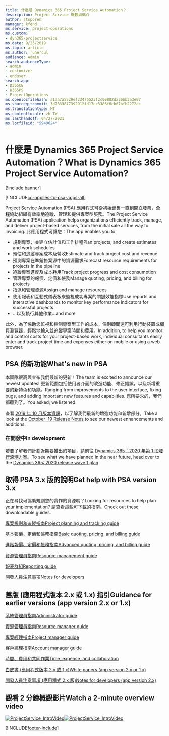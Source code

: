 ```yaml
---
title: 什麼是 Dynamics 365 Project Service Automation？
description: Project Service 概觀與簡介
author: stsporen
manager: kfend
ms.service: project-operations
ms.custom:
- dyn365-projectservice
ms.date: 9/23/2019
ms.topic: article
ms.author: ruhercul
audience: Admin
search.audienceType:
- admin
- customizer
- enduser
search.app:
- D365CE
- D365PS
- ProjectOperations
ms.openlocfilehash: a1aa7a5529ef23476523f2c00882da30bb3a3e97
ms.sourcegitcommit: 3d78338773929121d17ec3386f6cb67bfb2272cc
ms.translationtype: HT
ms.contentlocale: zh-TW
ms.lasthandoff: 04/27/2021
ms.locfileid: "5949624"
---
```

# <a name="what-is-dynamics-365-project-service-automation"></a><span data-ttu-id="28f7e-103">什麼是 Dynamics 365 Project Service Automation？</span><span class="sxs-lookup"><span data-stu-id="28f7e-103">What is Dynamics 365 Project Service Automation?</span></span>

[!include [banner](../includes/psa-now-project-operations.md)]

[!INCLUDE[cc-applies-to-psa-apps-all](../includes/cc-applies-to-psa-apps-all.md)]

<span data-ttu-id="28f7e-104">Project Service Automation (PSA) 應用程式可從初始銷售一直到開立發票，全程協助組織有效率地追蹤、管理和提供專案型服務。</span><span class="sxs-lookup"><span data-stu-id="28f7e-104">The Project Service Automation (PSA) application helps organizations efficiently track, manage, and deliver project-based services, from the initial sale all the way to invoicing.</span></span> <span data-ttu-id="28f7e-105">此應用程式可讓您：</span><span class="sxs-lookup"><span data-stu-id="28f7e-105">The app enables you to:</span></span>

- <span data-ttu-id="28f7e-106">規劃專案，並建立估計值和工作排程</span><span class="sxs-lookup"><span data-stu-id="28f7e-106">Plan projects, and create estimates and work schedules</span></span>
- <span data-ttu-id="28f7e-107">預估和追蹤專案成本及營收</span><span class="sxs-lookup"><span data-stu-id="28f7e-107">Estimate and track project cost and revenue</span></span>
- <span data-ttu-id="28f7e-108">預測專案在準銷售案源中的資源需求</span><span class="sxs-lookup"><span data-stu-id="28f7e-108">Forecast resource requirements for projects in the pipeline</span></span>
- <span data-ttu-id="28f7e-109">追蹤專案進度及成本耗用</span><span class="sxs-lookup"><span data-stu-id="28f7e-109">Track project progress and cost consumption</span></span>
- <span data-ttu-id="28f7e-110">管理專案的報價、定價和帳務</span><span class="sxs-lookup"><span data-stu-id="28f7e-110">Manage quoting, pricing, and billing for projects</span></span>
- <span data-ttu-id="28f7e-111">指派和管理資源</span><span class="sxs-lookup"><span data-stu-id="28f7e-111">Assign and manage resources</span></span>
- <span data-ttu-id="28f7e-112">使用報表和互動式儀表板來監視成功專案的關鍵效能指標</span><span class="sxs-lookup"><span data-stu-id="28f7e-112">Use reports and interactive dashboards to monitor key performance indicators for successful projects</span></span>
- <span data-ttu-id="28f7e-113">...以及執行其他作業</span><span class="sxs-lookup"><span data-stu-id="28f7e-113">...and more</span></span>

<span data-ttu-id="28f7e-114">此外，為了協助您監視和控制專案型工作的成本，個別顧問還可利用行動裝置或網頁瀏覽器，輕鬆地輸入並追蹤專案時間和費用。</span><span class="sxs-lookup"><span data-stu-id="28f7e-114">In addition, to help you monitor and control costs for your project-based work, individual consultants easily enter and track project time and expenses either on mobile or using a web browser.</span></span>

## <a name="whats-new-in-psa"></a><span data-ttu-id="28f7e-115">PSA 的新功能</span><span class="sxs-lookup"><span data-stu-id="28f7e-115">What's new in PSA</span></span>
<span data-ttu-id="28f7e-116">本團隊很高興宣布我們最新的更新！</span><span class="sxs-lookup"><span data-stu-id="28f7e-116">The team is excited to announce our newest updates!</span></span> <span data-ttu-id="28f7e-117">更新範圍包括使用者介面的改進功能、修正錯誤，以及新增重要的新特色和功能。</span><span class="sxs-lookup"><span data-stu-id="28f7e-117">Ranging from improvements to the user interface, fixing bugs, and adding important new features and capabilties.</span></span> <span data-ttu-id="28f7e-118">您所要求的，我們都聽到了。</span><span class="sxs-lookup"><span data-stu-id="28f7e-118">You asked; we listened.</span></span>

<span data-ttu-id="28f7e-119">查看 [2019 年 10 月版本資訊](/dynamics365-release-plan/2019wave2/index)，以了解我們最新的增強功能和新增部分。</span><span class="sxs-lookup"><span data-stu-id="28f7e-119">Take a look at the [October '19 Release Notes](/dynamics365-release-plan/2019wave2/index) to see our newest enhancements and additions.</span></span>

### <a name="in-development"></a><span data-ttu-id="28f7e-120">在開發中</span><span class="sxs-lookup"><span data-stu-id="28f7e-120">In development</span></span>
<span data-ttu-id="28f7e-121">若要了解我們計劃近期要推出的項目，請前往 [Dynamics 365：2020 年第 1 段發行浪潮方案](/dynamics365-release-plan/2020wave1/index)。</span><span class="sxs-lookup"><span data-stu-id="28f7e-121">To see what we have planned in the near future, head over to the [Dynamics 365: 2020 release wave 1 plan](/dynamics365-release-plan/2020wave1/index).</span></span>

## <a name="get-help-with-psa-version-3x"></a><span data-ttu-id="28f7e-122">取得 PSA 3.x 版的說明</span><span class="sxs-lookup"><span data-stu-id="28f7e-122">Get help with PSA version 3.x</span></span>
<span data-ttu-id="28f7e-123">正在尋找可協助規劃您的實作的資源嗎？</span><span class="sxs-lookup"><span data-stu-id="28f7e-123">Looking for resources to help plan your implementation?</span></span> <span data-ttu-id="28f7e-124">請查看這些可下載的指南。</span><span class="sxs-lookup"><span data-stu-id="28f7e-124">Check out these downloadable guides.</span></span>

 [<span data-ttu-id="28f7e-125">專案規劃和追蹤指南</span><span class="sxs-lookup"><span data-stu-id="28f7e-125">Project planning and tracking guide</span></span>](../psa/implementation-guides/project-planning-tracking.md)

 [<span data-ttu-id="28f7e-126">基本報價、定價和帳務指南</span><span class="sxs-lookup"><span data-stu-id="28f7e-126">Basic quoting, pricing, and billing guide</span></span>](../psa/implementation-guides/begin-quoting-pricing-billing.md)

 [<span data-ttu-id="28f7e-127">進階報價、定價和帳務指南</span><span class="sxs-lookup"><span data-stu-id="28f7e-127">Advanced quoting, pricing, and billing guide</span></span>](../psa/implementation-guides/adv-quoting-pricing-billing.md)

 [<span data-ttu-id="28f7e-128">資源管理員指南</span><span class="sxs-lookup"><span data-stu-id="28f7e-128">Resource management guide</span></span>](../psa/implementation-guides/resource-management-guide.md)

 [<span data-ttu-id="28f7e-129">報表群組</span><span class="sxs-lookup"><span data-stu-id="28f7e-129">Reporting guide</span></span>](../psa/implementation-guides/reporting-guide.md)

 [<span data-ttu-id="28f7e-130">開發人員注意事項</span><span class="sxs-lookup"><span data-stu-id="28f7e-130">Notes for developers</span></span>](../psa/developer-guides/overview-dev-notes-v3.x.md)

## <a name="guidance-for-earlier-versions-app-version-2x-or-1x"></a><span data-ttu-id="28f7e-131">舊版 (應用程式版本 2.x 或 1.x) 指引</span><span class="sxs-lookup"><span data-stu-id="28f7e-131">Guidance for earlier versions (app version 2.x or 1.x)</span></span>
 [<span data-ttu-id="28f7e-132">系統管理員指南</span><span class="sxs-lookup"><span data-stu-id="28f7e-132">Administrator guide</span></span>](../psa/admin-guide.md)

 [<span data-ttu-id="28f7e-133">資源管理員指南</span><span class="sxs-lookup"><span data-stu-id="28f7e-133">Resource manager guide</span></span>](../psa/resource-manager-guide.md)

 [<span data-ttu-id="28f7e-134">專案經理指南</span><span class="sxs-lookup"><span data-stu-id="28f7e-134">Project manager guide</span></span>](../psa/project-manager-guide.md)

 [<span data-ttu-id="28f7e-135">客戶經理指南</span><span class="sxs-lookup"><span data-stu-id="28f7e-135">Account manager guide</span></span>](../psa/account-manager-guide.md)

 [<span data-ttu-id="28f7e-136">時間、費用和共同作業</span><span class="sxs-lookup"><span data-stu-id="28f7e-136">Time, expense, and collaboration</span></span>](../psa/time-expense-collaboration-guide.md)

 [<span data-ttu-id="28f7e-137">白皮書 (應用程式版本 2.x 或 1.x)</span><span class="sxs-lookup"><span data-stu-id="28f7e-137">White papers (app version 2.x or 1.x)</span></span>](../psa/white-papers.md)

 [<span data-ttu-id="28f7e-138">開發人員注意事項 (應用程式 2.x 版)</span><span class="sxs-lookup"><span data-stu-id="28f7e-138">Notes for developers (app version 2.x)</span></span>](../psa/developer-guides/add-custom-qoi-forms-v2.x.md)

 ## <a name="watch-a-2-minute-overview-video"></a><span data-ttu-id="28f7e-139">觀看 2 分鐘概觀影片</span><span class="sxs-lookup"><span data-stu-id="28f7e-139">Watch a 2-minute overview video</span></span>
 <a name="heroArea"></a> <span data-ttu-id="28f7e-140">[![ProjectService_IntroVideo](../psa/media/project-service-intro-video.png "ProjectService_IntroVideo")](https://go.microsoft.com/fwlink/p/?LinkId=799457)</span><span class="sxs-lookup"><span data-stu-id="28f7e-140">[![ProjectService_IntroVideo](../psa/media/project-service-intro-video.png "ProjectService_IntroVideo")](https://go.microsoft.com/fwlink/p/?LinkId=799457)</span></span>




[!INCLUDE[footer-include](../includes/footer-banner.md)]